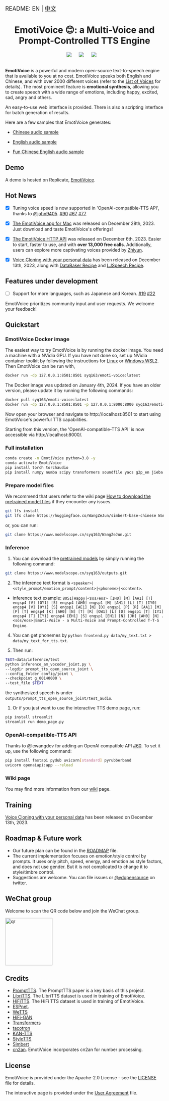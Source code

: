 <font size=4> README: EN | <a href="./README.zh.md">中文</a>  </font>


<div align="center">
    <h1>EmotiVoice 😊: a Multi-Voice and Prompt-Controlled TTS Engine</h1>
</div>

<div align="center">
    <a href="./README.zh.md"><img src="https://img.shields.io/badge/README-中文版本-red"></a>
    &nbsp;&nbsp;&nbsp;&nbsp;
    <a href="./LICENSE"><img src="https://img.shields.io/badge/license-Apache--2.0-yellow"></a>
    &nbsp;&nbsp;&nbsp;&nbsp;
    <a href="https://twitter.com/YDopensource"><img src="https://img.shields.io/badge/follow-%40YDOpenSource-1DA1F2?logo=twitter&style={style}"></a>
    &nbsp;&nbsp;&nbsp;&nbsp;
</div>
<br>

**EmotiVoice** is a powerful and modern open-source text-to-speech engine that is available to you at no cost. EmotiVoice speaks both English and Chinese, and with over 2000 different voices (refer to the [List of Voices](https://github.com/netease-youdao/EmotiVoice/wiki/😊-voice-wiki-page) for details). The most prominent feature is **emotional synthesis**, allowing you to create speech with a wide range of emotions, including happy, excited, sad, angry and others.

An easy-to-use web interface is provided. There is also a scripting interface for batch generation of results. 

Here are a few samples that EmotiVoice generates:


- [Chinese audio sample](https://github.com/netease-youdao/EmotiVoice/assets/3909232/6426d7c1-d620-4bfc-ba03-cd7fc046a4fb)
  
- [English audio sample](https://github.com/netease-youdao/EmotiVoice/assets/3909232/8f272eba-49db-493b-b479-2d9e5a419e26)
  
- [Fun Chinese English audio sample](https://github.com/netease-youdao/EmotiVoice/assets/3909232/a0709012-c3ef-4182-bb0e-b7a2ba386f1c)

## Demo

A demo is hosted on Replicate, [EmotiVoice](https://replicate.com/bramhooimeijer/emotivoice).

## Hot News

- [x] Tuning voice speed is now supported in 'OpenAI-compatible-TTS API', thanks to [@john9405](https://github.com/john9405). [#90](https://github.com/netease-youdao/EmotiVoice/pull/90) [#67](https://github.com/netease-youdao/EmotiVoice/issues/67) [#77](https://github.com/netease-youdao/EmotiVoice/issues/77)

- [x] [The EmotiVoice app for Mac](https://github.com/netease-youdao/EmotiVoice/releases/download/v0.3/emotivoice-1.0.0-arm64.dmg) was released on December 28th, 2023. Just download and taste EmotiVoice's offerings!

- [x] [The EmotiVoice HTTP API](https://github.com/netease-youdao/EmotiVoice/wiki/HTTP-API) was released on December 6th, 2023. Easier to start, faster to use, and with **over 13,000 free calls**. Additionally, users can explore more captivating voices provided by [Zhiyun](https://ai.youdao.com/).
- [x] [Voice Cloning with your personal data](https://github.com/netease-youdao/EmotiVoice/wiki/Voice-Cloning-with-your-personal-data) has been released on December 13th, 2023, along with [DataBaker Recipe](https://github.com/netease-youdao/EmotiVoice/tree/main/data/DataBaker) and [LJSpeech Recipe](https://github.com/netease-youdao/EmotiVoice/tree/main/data/LJspeech). 

## Features under development

- [ ] Support for more languages, such as Japanese and Korean. [#19](https://github.com/netease-youdao/EmotiVoice/issues/19) [#22](https://github.com/netease-youdao/EmotiVoice/issues/22)

EmotiVoice prioritizes community input and user requests. We welcome your feedback!

## Quickstart

### EmotiVoice Docker image

The easiest way to try EmotiVoice is by running the docker image. You need a machine with a NVidia GPU. If you have not done so, set up NVidia container toolkit by following the instructions for [Linux](https://www.server-world.info/en/note?os=Ubuntu_22.04&p=nvidia&f=2) or [Windows WSL2](https://github.com/nyp-sit/it3103/blob/main/nvidia-docker-wsl2.md). Then EmotiVoice can be run with,

```sh
docker run -dp 127.0.0.1:8501:8501 syq163/emoti-voice:latest
```
The Docker image was updated on January 4th, 2024. If you have an older version, please update it by running the following commands:
```sh
docker pull syq163/emoti-voice:latest
docker run -dp 127.0.0.1:8501:8501 -p 127.0.0.1:8000:8000 syq163/emoti-voice:latest
```
Now open your browser and navigate to http://localhost:8501 to start using EmotiVoice's powerful TTS capabilities.

Starting from this version, the 'OpenAI-compatible-TTS API' is now accessible via http://localhost:8000/.

### Full installation

```sh
conda create -n EmotiVoice python=3.8 -y
conda activate EmotiVoice
pip install torch torchaudio
pip install numpy numba scipy transformers soundfile yacs g2p_en jieba pypinyin pypinyin_dict
```

### Prepare model files

We recommend that users refer to the wiki page [How to download the pretrained model files](https://github.com/netease-youdao/EmotiVoice/wiki/Pretrained-models) if they encounter any issues.

```sh
git lfs install
git lfs clone https://huggingface.co/WangZeJun/simbert-base-chinese WangZeJun/simbert-base-chinese
```
or, you can run:
```sh
git clone https://www.modelscope.cn/syq163/WangZeJun.git
```

### Inference

1. You can download the [pretrained models](https://drive.google.com/drive/folders/1y6Xwj_GG9ulsAonca_unSGbJ4lxbNymM?usp=sharing) by simply running the following command:
```sh
git clone https://www.modelscope.cn/syq163/outputs.git
```
2. The inference text format is `<speaker>|<style_prompt/emotion_prompt/content>|<phoneme>|<content>`. 

  - inference text example: `8051|Happy|<sos/eos> [IH0] [M] [AA1] [T] engsp4 [V] [OY1] [S] engsp4 [AH0] engsp1 [M] [AH1] [L] [T] [IY0] engsp4 [V] [OY1] [S] engsp1 [AE1] [N] [D] engsp1 [P] [R] [AA1] [M] [P] [T] engsp4 [K] [AH0] [N] [T] [R] [OW1] [L] [D] engsp1 [T] [IY1] engsp4 [T] [IY1] engsp4 [EH1] [S] engsp1 [EH1] [N] [JH] [AH0] [N] . <sos/eos>|Emoti-Voice - a Multi-Voice and Prompt-Controlled T-T-S Engine`.
4. You can get phonemes by `python frontend.py data/my_text.txt > data/my_text_for_tts.txt`.

5. Then run:
```sh
TEXT=data/inference/text
python inference_am_vocoder_joint.py \
--logdir prompt_tts_open_source_joint \
--config_folder config/joint \
--checkpoint g_00140000 \
--test_file $TEXT
```
the synthesized speech is under `outputs/prompt_tts_open_source_joint/test_audio`.

1. Or if you just want to use the interactive TTS demo page, run:
```sh
pip install streamlit
streamlit run demo_page.py
```

### OpenAI-compatible-TTS API

Thanks to @lewangdev for adding an OpenAI compatible API [#60](../../issues/60). To set it up, use the following command:

```sh
pip install fastapi pydub uvicorn[standard] pyrubberband
uvicorn openaiapi:app --reload
```

### Wiki page

You may find more information from our [wiki](https://github.com/netease-youdao/EmotiVoice/wiki) page.

## Training

[Voice Cloning with your personal data](https://github.com/netease-youdao/EmotiVoice/wiki/Voice-Cloning-with-your-personal-data) has been released on December 13th, 2023.


## Roadmap & Future work

- Our future plan can be found in the [ROADMAP](./ROADMAP.md) file.
- The current implementation focuses on emotion/style control by prompts. It uses only pitch, speed, energy, and emotion as style factors, and does not use gender. But it is not complicated to change it to style/timbre control.
- Suggestions are welcome. You can file issues or [@ydopensource](https://twitter.com/YDopensource) on twitter.


## WeChat group
Welcome to scan the QR code below and join the WeChat group.

<img src="https://github.com/netease-youdao/EmotiVoice/assets/49354974/cc3f4c8b-8369-4e50-89cc-e40d27a6bdeb" alt="qr" width="150"/>

## Credits

- [PromptTTS](https://speechresearch.github.io/prompttts/). The PromptTTS paper is a key basis of this project.
- [LibriTTS](https://www.openslr.org/60/). The LibriTTS dataset is used in training of EmotiVoice.
- [HiFiTTS](https://www.openslr.org/109/). The HiFi TTS dataset is used in training of EmotiVoice.
- [ESPnet](https://github.com/espnet/espnet). 
- [WeTTS](https://github.com/wenet-e2e/wetts)
- [HiFi-GAN](https://github.com/jik876/hifi-gan)
- [Transformers](https://github.com/huggingface/transformers)
- [tacotron](https://github.com/keithito/tacotron)
- [KAN-TTS](https://github.com/alibaba-damo-academy/KAN-TTS)
- [StyleTTS](https://github.com/yl4579/StyleTTS)
- [Simbert](https://github.com/ZhuiyiTechnology/simbert)
- [cn2an](https://github.com/Ailln/cn2an). EmotiVoice incorporates cn2an for number processing.

## License

EmotiVoice is provided under the Apache-2.0 License - see the [LICENSE](./LICENSE) file for details.

The interactive page is provided under the [User Agreement](./EmotiVoice_UserAgreement_易魔声用户协议.pdf) file.
